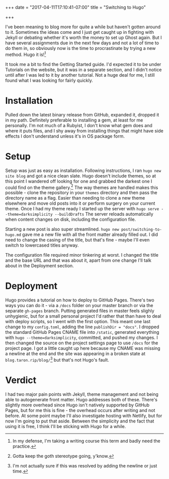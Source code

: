 +++
date = "2017-04-11T17:10:41-07:00"
title = "Switching to Hugo"

+++

I've been meaning to blog more for quite a while but haven't gotten around to it. Sometimes the ideas come and I just get caught up in fighting with Jekyll or debating whether it's worth the money to set up Ghost again. But I have several assignments due in the next few days and not a lot of time to do them in, so obviously now is the time to procrastinate by trying a new method. Hugo it is![^1]

It took me a bit to find the Getting Started guide. I'd expected it to be under Tutorials on the website, but it was in a separate section, and I didn't notice until after I was led to it by another tutorial. Not a huge deal for me, I still found what I was looking for fairly quickly.

# Installation
Pulled down the latest binary release from GitHub, expanded it, dropped it in my path. Definitely preferable to installing a gem, at least for me personally. I'm not much of a Rubyist, I don't know what gem does and where it puts files, and I shy away from installing things that might have side effects I don't understand unless it's in OS package form.

# Setup
Setup was just as easy as installation. Following instructions, I ran `hugo new site blog` and got a nice clean slate. Hugo doesn't include themes, so at this point I wandered off looking for one and grabbed the darkest one I could find on the theme gallery.[^2] The way themes are handled makes this possible - clone the repository in your `themes` directory and then pass the directory name as a flag. Easier than needing to clone a new theme elsewhere and move old posts into it or perform surgery on your current theme. Once I had my theme ready I started up the server with `hugo serve --theme=darksimplicity --buildDrafts` The server reloads automatically when content changes on disk, including the configuration file.

Starting a new post is also super streamlined. `hugo new post/switching-to-hugo.md` gave me a new file with all the front matter already filled out. I did need to change the casing of the title, but that's fine - maybe I'll even switch to lowercased titles anyway.

The configuration file required minor tinkering at worst. I changed the title and the base URL and that was about it, apart from one change I'll talk about in the Deployment section.

# Deployment
Hugo provides a tutorial on how to deploy to GitHub Pages. There's two ways you can do it - via a `/docs` folder on your master branch or via the separate `gh-pages` branch. Putting generated files in master feels slighly unhygienic, but for a small personal project I'd rather that than have to deal with deploy scripts, so I went with the first option. This meant one last change to my `config.toml`, adding the line `publishDir = "docs"`.
I dropped the standard GitHub Pages CNAME file into `/static`, generated everything with `hugo --theme=darksimplicity`, committed, and pushed my changes. I then changed the source on the project settings page to use `/docs` for the project page. I got a little caught up here because my CNAME was missing a newline at the end and the site was appearing in a broken state at `blog.taron.rip/blog/`[^3] but that's not Hugo's fault.

# Verdict
I had two major pain points with Jekyll, theme management and not being able to autogenerate front matter. Hugo addresses both of these. There's slightly more overhead since Hugo isn't natively supported by GitHub Pages, but for me this is fine - the overhead occurs after writing and not before. At some point maybe I'll also investigate hosting with Netlify, but for now I'm going to put that aside. Between the simplicity and the fact that using it is free, I think I'll be sticking with Hugo for a while.

[^1]: In my defense, I'm taking a writing course this term and badly need the practice.
[^2]: Gotta keep the goth stereotype going, y'know.
[^3]: I'm not actually sure if this was resolved by adding the newline or just time.